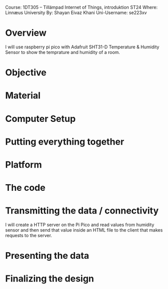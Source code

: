 Course: 1DT305 – Tillämpad Internet of Things, introduktion ST24
Where: Linnæus University
By: Shayan Eivaz Khani
Uni-Username: se223xv



# Overview

I will use raspberry pi pico with Adafruit SHT31-D Temperature & Humidity Sensor to show the temprature and humidity of a room.

# Objective

# Material

# Computer Setup

# Putting everything together

# Platform

# The code

# Transmitting the data / connectivity
I will create a HTTP server on the Pi Pico and read values from humidity sensor and then send that value inside an HTML file to the client that makes requests to the server.

# Presenting the data

# Finalizing the design
